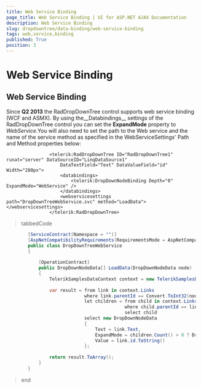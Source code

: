 ```yaml
---
title: Web Service Binding
page_title: Web Service Binding | UI for ASP.NET AJAX Documentation
description: Web Service Binding
slug: dropdowntree/data-binding/web-service-binding
tags: web,service,binding
published: True
position: 3
---
```


# Web Service Binding



## Web Service Binding

Since __Q2 2013__ the RadDropDownTree control supports web service binding (WCF and ASMX). By using the__Databindings__ settings of the RadDropDownTree control you can set the __ExpandMode__ property to *WebService*.You will also need to set the path to the Web service and the name of the service method as specified in the WebServiceSettings' Path and Method properties below:

````ASPNET
	            <telerik:RadDropDownTree ID="RadDropDownTree1" runat="server" DataSourceID="LinqDataSource1"
	                DataTextField="Text" DataValueField="id" Width="280px">
	                <databindings>
	                    <telerik:DropDownNodeBinding Depth="0" ExpandMode="WebService" />
	                </databindings>
	                <webservicesettings path="DropDownTreeWebService.svc" method="LoadData"></webservicesettings>
	            </telerik:RadDropDownTree>
````



>tabbedCode

````C#
	    [ServiceContract(Namespace = "")]
	    [AspNetCompatibilityRequirements(RequirementsMode = AspNetCompatibilityRequirementsMode.Allowed)]
	    public class DropDownTreeWebService
	    {
	
	        [OperationContract]
	        public DropDownNodeData[] LoadData(DropDownNodeData node)
	        {
	            TelerikSamplesDataContext context = new TelerikSamplesDataContext();
	
	            var result = from link in context.Links
	                         where link.parentId == Convert.ToInt32(node.Value)
	                         let children = from child in context.Links
	                                        where child.parentId == link.id
	                                        select child
	                         select new DropDownNodeData
	                         {
	                             Text = link.Text,
	                             ExpandMode = children.Count() > 0 ? DropDownTreeNodeExpandMode.WebService : DropDownTreeNodeExpandMode.ClientSide,
	                             Value = link.id.ToString()
	                         };
	
	            return result.ToArray();
	        }
	    }
````
>end
